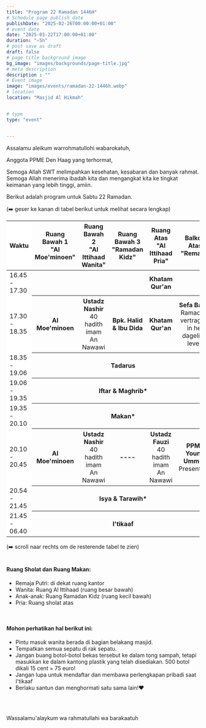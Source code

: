 ```yaml
---
title: "Program 22 Ramadan 1446H"
# Schedule page publish date
publishDate: "2025-02-26T00:00:00+01:00"
# event date
date: "2025-03-22T17:00:00+01:00"
duration: "~5h"
# post save as draft
draft: false
# page title background image
bg_image: "images/backgrounds/page-title.jpg"
# meta description
description : ""
# Event image
image: "images/events/ramadan-22-1446h.webp"
# location
location: "Masjid Al Hikmah"


# type
type: "event"


---
```


Assalamu aleikum warrohmatullohi wabarokatuh,

Anggota PPME Den Haag yang terhormat,


Semoga Allah SWT melimpahkan kesehatan, kesabaran dan banyak rahmat. Semoga Allah menerima ibadah kita dan mengangkat kita ke tingkat keimanan yang lebih tinggi, amiin.


Berikut adalah program untuk Sabtu 22 Ramadan.

<div class="d-block d-lg-none">
(➡️ geser ke kanan di tabel berikut untuk melihat secara lengkap)
</div>
<div class="table-responsive">
<table class="table table-sm">
<thead class="text-center">
<th style="position:sticky;left:0px;background-color:white;">Waktu</th>
<th ><span class="text-nowrap">Ruang Bawah 1</span ><br/><span class="text-nowrap">"Al Moe'minoen"</span></th>
<th><span class="text-nowrap">Ruang Bawah 2</span><br/><span class="text-nowrap">"Al Ittihaad Wanita"</span></th>
<th><span class="text-nowrap">Ruang Bawah 3</span><br/><span class="text-nowrap">"Ramadan Kidz"</span></th>
<th><span class="text-nowrap">Ruang Atas</span><br/><span class="text-nowrap">"Al Ittihaad Pria"</span></th>
<th><span class="text-nowrap">Balkon Atas</span><br/><span class="text-nowrap">"Remaja"</span></th>
</thead>

<tr>
<td class="text-nowrap" style="position:sticky;left:0px;background-color:white;">16.45 - 17.30</td>
<td >&nbsp;</td>
<td >&nbsp;</td>
<td >&nbsp;</td>
<th>Khatam Qur'an</th>
<th>&nbsp;</th>

</tr>

<tr>
<td class="text-nowrap" style="position:sticky;left:0px;background-color:white;">17.30 - 18.35</td>
<th style="font-weight: bold;">Al Moe'minoen</th>
<th><span class="text-nowrap">Ustadz Nashir</span><br/><span style="font-weight: normal">40 hadith imam An Nawawi</span></th>
<th>Bpk. Halid & Ibu Dida</th>
<th>Khatam Qur'an</th>
<th><span class="text-nowrap">Sefa Bağci</span><br/><span style="font-weight: normal">Ramadan: vertraging in het dagelijks leven</span></th>
</tr>

<tr>
<td class="text-nowrap" style="position:sticky;left:0px;background-color:white;">18.35 - 19.06</td>
<th colspan="5" class="table-success">Tadarus</th>
</tr>
<tr >
<td class="text-nowrap" style="position:sticky;left:0px;background-color:white;">19.06 - 19.35</td>
<th colspan="5" class="table-primary">Iftar & Maghrib*</th>
</tr>
<tr>
<td class="text-nowrap" style="position:sticky;left:0px;background-color:white;">19.35 - 20.10</td>
<th colspan="5" class="table-info">Makan*</th>
</tr>
<tr>
<td class="text-nowrap" style="position:sticky;left:0px;background-color:white;">20.10 - 20.45</td>
<th style="font-weight: bold;">Al Moe'minoen</th>
<th>Ustadz Nashir</span><br/><span style="font-weight: normal">40 hadith imam An Nawawi</span></th>
<th>----</th>
<th><span class="text-nowrap">Ustadz Fauzi</span><br/><span style="font-weight: normal">40 hadith imam An Nawawi</span></th>
<th><span class="text-nowrap">PPME Young Ummah</span><br/><span style="font-weight: normal">Presentatie</span></th>
</tr>
<tr>
<td class="text-nowrap" style="position:sticky;left:0px;background-color:white;">20.54 - 21.45</td>
<th colspan="5" class="table-primary">Isya & Tarawih*</th>
</tr>
<tr >
<td class="text-nowrap" style="position:sticky;left:0px;background-color:white;">21.45 - 06.40</td>
<th colspan="5" class="table-primary">I'tikaaf</th>
</tr>
</table>
</div>
<div class="d-block d-lg-none">
(➡️ scroll naar rechts om de resterende tabel te zien)
</div>
<br/>

#### Ruang Sholat dan Ruang Makan:

* Remaja Putri: di dekat ruang kantor
* Wanita: Ruang Al Ittihaad (ruang besar bawah)
* Anak-anak: Ruang Ramadan Kidz  (ruang kecil bawah)
* Pria: Ruang sholat atas

<br/>

#### Mohon perhatikan hal berikut ini:
* Pintu masuk wanita berada di bagian belakang masjid.
* Tempatkan semua sepatu di rak sepatu.
* Jangan buang botol-botol bekas tersebut ke dalam tong sampah, tetapi masukkan ke dalam kantong plastik yang telah disediakan. 500 botol dikali 15 cent = 75 euro!
* Jangan lupa untuk mendaftar dan membawa perlengkapan pribadi saat I'tikaaf
* Berlaku santun dan menghormati satu sama lain!❤️

<br/>
<br/>


Wassalamu'alaykum wa rahmatullahi wa barakaatuh
